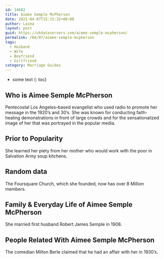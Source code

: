 ```yaml
---
id: 14682
title: Aimee Semple McPherson
date: 2021-04-07T15:15:32+00:00
author: Laima
layout: post
guid: https://ukdataservers.com/aimee-semple-mcpherson/
permalink: /04/07/aimee-semple-mcpherson
tags:
  - Husband
  - Wife
  - Boyfriend
  - Girlfriend
category: Marriage Guides
---
```


* some text
{: toc}


## Who is Aimee Semple McPherson
                  
                  
                  
Pentecostal Los Angeles–based evangelist who used radio to promote her message in the 1920&#8217;s and 30&#8217;s. She was known for conducting faith-healing demonstrations in front of large crowds and for the sensationalized image of her that was portrayed in the popular media.
                  
              
            
              
            
                
                
                
## Prior to Popularity
                  
                  
                  
She learned her piety from her mother who would work with the poor in Salvation Army soup kitchens.
                  
              
            
              
            
                
                
                
## Random data
                  
                  
                  
The Foursquare Church, which she founded, now has over 8 Million members.
                  
              
            
              
            
                
                
                
## Family & Everyday Life of Aimee Semple McPherson
                  
                  
                  
She married first husband Robert James Semple in 1908.
                  
              
            
              
            
                
                
                
## People Related With Aimee Semple McPherson
                  
                  
                  
The comedian Milton Berle claimed that he had an affair with her in 1930&#8217;s.
                  
              
            
              
            
                
              
            
              
              
            
            
              
            
          
          
          